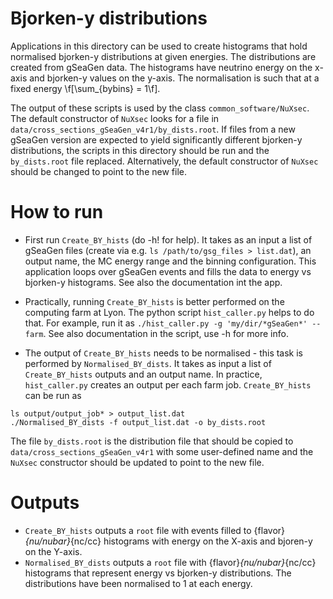Bjorken-y distributions
==============

Applications in this directory can be used to create histograms that hold normalised bjorken-y distributions at given energies. The distributions are created from gSeaGen data. The histograms have neutrino energy on the x-axis and bjorken-y values on the y-axis. The normalisation is such that at a fixed energy \f[\sum_{bybins} = 1\f].

The output of these scripts is used by the class `common_software/NuXsec`. The default constructor of `NuXsec` looks for a file in `data/cross_sections_gSeaGen_v4r1/by_dists.root`. If files from a new gSeaGen version are expected to yield significantly different bjorken-y distributions, the scripts in this directory should be run and the `by_dists.root` file replaced. Alternatively, the default constructor of `NuXsec` should be changed to point to the new file.

How to run
==========

* First run `Create_BY_hists` (do -h! for help). It takes as an input a list of gSeaGen files (create via e.g. `ls /path/to/gsg_files > list.dat`), an output name, the MC energy range and the binning configuration. This application loops over gSeaGen events and fills the data to energy vs bjorken-y histograms. See also the documentation int the app.

* Practically, running `Create_BY_hists` is better performed on the computing farm at Lyon. The python script `hist_caller.py` helps to do that. For example, run it as `./hist_caller.py -g 'my/dir/*gSeaGen*' --farm`. See also documentation in the script, use -h for more info.

* The output of `Create_BY_hists` needs to be normalised - this task is performed by `Normalised_BY_dists`. It takes as input a list of `Create_BY_hists` outputs and an output name. In practice, `hist_caller.py` creates an output per each farm job. `Create_BY_hists` can be run as
```
ls output/output_job* > output_list.dat
./Normalised_BY_dists -f output_list.dat -o by_dists.root
```
The file `by_dists.root` is the distribution file that should be copied to `data/cross_sections_gSeaGen_v4r1` with some user-defined name and the `NuXsec` constructor should be updated to point to the new file.

Outputs
==========

* `Create_BY_hists` outputs a `root` file with events filled to {flavor}_{nu/nubar}_{nc/cc} histograms with energy on the X-axis and bjoren-y on the Y-axis.
* `Normalised_BY_dists` outputs a `root` file with {flavor}_{nu/nubar}_{nc/cc} histograms that represent energy vs bjorken-y distributions. The distributions have been normalised to 1 at each energy.